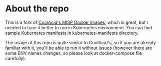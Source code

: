 # About the repo

This is a fork of [CoolAcid's MISP Docker images](https://github.com/coolacid/docker-misp), which is great, but I needed to tune it better to run in Kubernetes environment. You can find sample Kubernetes manifests in kubernetes-manifests directory.

The usage of this repo is quite similar to CoolAcid's, so if you are already familiar with it, you'll be able to run it without issues (however there are some ENV names changes, so please look at docker-compose file carefully).
